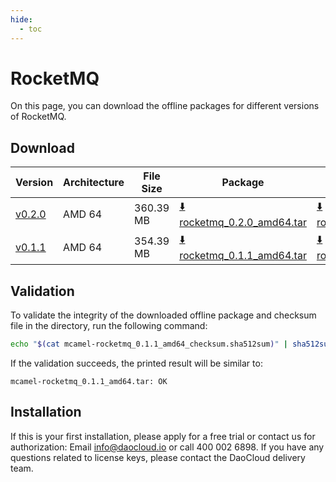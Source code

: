 ```yaml
---
hide:
  - toc
---
```


# RocketMQ

On this page, you can download the offline packages for different versions of RocketMQ.

## Download

| Version | Architecture | File Size | Package   | Checksum File | Updated Date |
| ------ | ------------ | --------- | ---------- | ------------ | ------------ |
| [v0.2.0](../../../middleware/rocketmq/release-notes.md) | AMD 64 | 360.39 MB | [:arrow_down: rocketmq_0.2.0_amd64.tar](https://qiniu-download-public.daocloud.io/DaoCloud_Enterprise/mcamel-rocketmq_0.2.0_amd64.tar) | [:arrow_down: rocketmq_0.2.0_amd64_checksum.sha512sum](https://qiniu-download-public.daocloud.io/DaoCloud_Enterprise/mcamel-rocketmq_0.2.0_amd64_checksum.sha512sum) | 2023-12-10 |
| [v0.1.1](../../../middleware/rocketmq/release-notes.md) | AMD 64 | 354.39 MB | [:arrow_down: rocketmq_0.1.1_amd64.tar](https://qiniu-download-public.daocloud.io/DaoCloud_Enterprise/mcamel-rocketmq_0.1.1_amd64.tar) | [:arrow_down: rocketmq_0.1.1_amd64_checksum.sha512sum](https://qiniu-download-public.daocloud.io/DaoCloud_Enterprise/mcamel-rocketmq_0.1.1_amd64_checksum.sha512sum) | 2023-11-02 |

## Validation

To validate the integrity of the downloaded offline package and checksum file in the directory, run the following command:

```sh
echo "$(cat mcamel-rocketmq_0.1.1_amd64_checksum.sha512sum)" | sha512sum -c
```

If the validation succeeds, the printed result will be similar to:

```none
mcamel-rocketmq_0.1.1_amd64.tar: OK
```

## Installation

If this is your first installation, please apply for a free trial or contact us for authorization: Email info@daocloud.io or call 400 002 6898.
If you have any questions related to license keys, please contact the DaoCloud delivery team.
